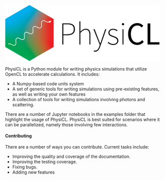 ![PhysiCL](docs/logo.png)

PhysiCL is a Python module for writing physics simulations that utilize OpenCL to accelerate calculations. It includes:

- A Numpy-based code units system
- A set of generic tools for writing simulations using pre-existing features, as well as writing your own features
- A collection of tools for writing simulations involving photons and scattering.

There are a number of Jupyter notebooks in the examples folder that highlight the usage of PhysiCL. PhysiCL is best suited for scenarios where it can be parallelized, namely those involving few interactions. 

#### Contributing

There are a number of ways you can contribute. Current tasks include:

- Improving the quality and coverage of the documentation.
- Improving the testing coverage.
- Fixing bugs.
- Adding new features